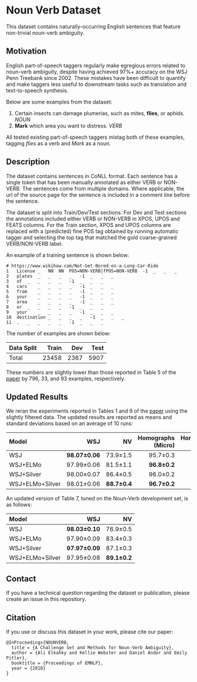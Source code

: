 # Noun Verb Dataset

This dataset contains naturally-occurring English sentences that feature
non-trivial noun-verb ambiguity.

## Motivation

English part-of-speech taggers regularly make egregious errors related to
noun-verb ambiguity, despite having achieved 97%+ accuracy on the WSJ Penn
Treebank since 2002. These mistakes have been difficult to quantify and make
taggers less useful to downstream tasks such as translation and text-to-speech
synthesis.

Below are some examples from the dataset:

1. Certain insects can damage plumerias, such as mites, **flies**, or aphids.
*NOUN*
2. **Mark** which area you want to distress. *VERB*

All tested existing part-of-speech taggers mistag both of these examples,
tagging *flies* as a verb and *Mark* as a noun.

## Description

The dataset contains sentences in CoNLL format. Each sentence has a single token
that has been manually annotated as either VERB or NON-VERB. The sentences
come from multiple domains. Where applicable, the url of the source page
for the sentence is included in a comment line before the sentence.

The dataset is split into Train/Dev/Test sections. For Dev and Test sections the
annotations included either VERB or NON-VERB in XPOS, UPOS and FEATS columns.
For the Train section, XPOS and UPOS columns are replaced with a (predicted)
fine POS tag obtained by running automatic tagger and selecting the top tag that
matched the gold coarse-grained VERB/NON-VERB label.

An example of a training sentence is shown below:

```
# https://www.wikihow.com/Not-Get-Bored-on-a-Long-Car-Ride
1   License _   NN  NN  POS=NON-VERB|fPOS=NON-VERB  -1  _   _   _
2   plates  _   _   _   _   -1  _   _   _
3   of  _   _   _   _   -1  _   _   _
4   cars    _   _   _   _   -1  _   _   _
5   from    _   _   _   _   -1  _   _   _
6   your    _   _   _   _   -1  _   _   _
7   area    _   _   _   _   -1  _   _   _
8   or  _   _   _   _   -1  _   _   _
9   your    _   _   _   _   -1  _   _   _
10  destination _   _   _   _   -1  _   _   _
11  .   _   _   _   _   -1  _   _   _

```

The number of examples are shown below:

Data Split | Train     | Dev      | Test
:--------- | --------: | -------: | -------:
Total      | 23458     | 2367     | 5907

These numbers are slightly lower than those reported in Table 5 of the
[paper](#citation) by 796, 33, and 93 examples, respectively.

## Updated Results

We reran the experiments reported in Tables 1 and 9 of the [paper](#citation)
using the slightly filtered data. The updated results are reported as means and
standard deviations based on an average of 10 runs:

Model           | WSJ            | NV           | Homographs (Micro) | Homographs (Macro)
:-------------- | -------------: | -----------: | -----------------: | -----------------:
WSJ             | **98.07±0.06** | 73.9±1.5     | 95.7±0.3           | 95.8±0.3
WSJ+ELMo        | 97.99±0.06     | 81.5±1.1     | **96.8±0.2**       | **96.8±0.2**
WSJ+Silver      | 98.00±0.07     | 86.4±0.5     | 96.0±0.2           | 96.1±0.2
WSJ+ELMo+Silver | 98.01±0.06     | **88.7±0.4** | **96.7±0.2**       | **96.8±0.2**

An updated version of Table 7, tuned on the Noun-Verb development set, is as
follows:

Model           | WSJ            | NV
:-------------- | -------------: | -----------:
WSJ             | **98.03±0.10** | 76.9±0.5
WSJ+ELMo        | 97.90±0.09     | 83.4±0.3
WSJ+Silver      | **97.97±0.09** | 87.1±0.3
WSJ+ELMo+Silver | 97.95±0.08     | **89.1±0.2**

## Contact

If you have a technical question regarding the dataset or publication, please
create an issue in this repository.

## Citation

If you use or discuss this dataset in your work, please cite our paper:

```
@InProceedings{NOUNVERB,
  title = {A Challenge Set and Methods for Noun-Verb Ambiguity},
  author = {Ali Elkahky and Kellie Webster and Daniel Andor and Emily Pitler},
  booktitle = {Proceedings of EMNLP},
  year = {2018}
}
```
